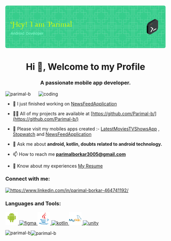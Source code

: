 ![logo](https://github.com/Parimal-b/Parimal-b/blob/main/github-header-image.png)
<h1 align="center">Hi 👋, Welcome to my Profile </h1>
<h3 align="center">A passionate mobile app developer.</h3>

<img align="right" alt="coding" width="400" src="https://cdn.dribbble.com/users/2131993/screenshots/4948736/thoughtworks-gif_dribbble.gif">

<p align="left"> <img src="https://komarev.com/ghpvc/?username=parimal-b&label=Profile%20views&color=0e75b6&style=flat" alt="parimal-b" /> </p>


- 🔭 I just finished working on [NewsFeedApplication](https://github.com/Parimal-b/NewsFeedApplication)

- 👨‍💻 All of my projects are available at [https://github.com/Parimal-b/](https://github.com/Parimal-b/)

- 🔭 Please visit my mobiles apps created :-
 [LatestMoviesTVShowsApp](https://github.com/Parimal-b/TMDBClient) ,
 [Stopwatch](https://github.com/Parimal-b/StopWatch) and [NewsFeedApplication](https://github.com/Parimal-b/NewsFeedApplication)

- 💬 Ask me about **android, kotlin, doubts related to android technology.**

- 📫 How to reach me **parimalborkar3005@gmail.com**

- 📄 Know about my experiences [My Resume](https://1drv.ms/b/s!AgvsbrR-mPDyhEerb3yqfTVBiwCK?e=bbsVAA)

<h3 align="left">Connect with me:</h3>
<p align="left">
<a href="https://www.linkedin.com/in/parimal-borkar-464741192/" target="blank"><img align="center" src="https://raw.githubusercontent.com/rahuldkjain/github-profile-readme-generator/master/src/images/icons/Social/linked-in-alt.svg" alt="https://www.linkedin.com/in/parimal-borkar-464741192/" height="30" width="40" /></a>
</p>

<h3 align="left">Languages and Tools:</h3>
<p align="left"> <a href="https://developer.android.com" target="_blank" rel="noreferrer"> <img src="https://raw.githubusercontent.com/devicons/devicon/master/icons/android/android-original-wordmark.svg" alt="android" width="40" height="40"/> </a> <a href="https://www.figma.com/" target="_blank" rel="noreferrer"> <img src="https://www.vectorlogo.zone/logos/figma/figma-icon.svg" alt="figma" width="40" height="40"/> </a> <a href="https://www.java.com" target="_blank" rel="noreferrer"> <img src="https://raw.githubusercontent.com/devicons/devicon/master/icons/java/java-original.svg" alt="java" width="40" height="40"/> </a> <a href="https://kotlinlang.org" target="_blank" rel="noreferrer"> <img src="https://www.vectorlogo.zone/logos/kotlinlang/kotlinlang-icon.svg" alt="kotlin" width="40" height="40"/> </a> <a href="https://www.mysql.com/" target="_blank" rel="noreferrer"> <img src="https://raw.githubusercontent.com/devicons/devicon/master/icons/mysql/mysql-original-wordmark.svg" alt="mysql" width="40" height="40"/> </a> <a href="https://unity.com/" target="_blank" rel="noreferrer"> <img src="https://www.vectorlogo.zone/logos/unity3d/unity3d-icon.svg" alt="unity" width="40" height="40"/> </a> </p>

<p><img align="left" src="https://github-readme-stats.vercel.app/api/top-langs?username=parimal-b&show_icons=true&locale=en&layout=compact" alt="parimal-b" /></p>

<p><img align="center" src="https://github-readme-streak-stats.herokuapp.com/?user=parimal-b&" alt="parimal-b" /></p>
